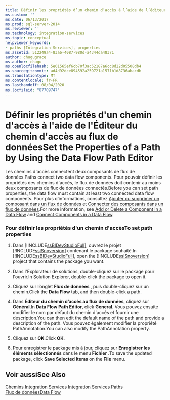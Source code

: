 ```yaml
---
title: Définir les propriétés d’un chemin d’accès à l’aide de l’éditeur du chemin d’accès du Workflow | Microsoft Docs
ms.custom: ''
ms.date: 06/13/2017
ms.prod: sql-server-2014
ms.reviewer: ''
ms.technology: integration-services
ms.topic: conceptual
helpviewer_keywords:
- paths [Integration Services], properties
ms.assetid: 512249a4-83a6-4087-980d-a4344da48371
author: chugugrace
ms.author: chugu
ms.openlocfilehash: 5e01565ef6cb70f3ac52187a6cc8d22d05508db4
ms.sourcegitcommit: ad4d92dce894592a259721a1571b1d8736abacdb
ms.translationtype: MT
ms.contentlocale: fr-FR
ms.lasthandoff: 08/04/2020
ms.locfileid: "87709747"
---
```

# <a name="set-the-properties-of-a-path-by-using-the-data-flow-path-editor"></a><span data-ttu-id="77f80-102">Définir les propriétés d'un chemin d'accès à l'aide de l'Éditeur du chemin d'accès au flux de données</span><span class="sxs-lookup"><span data-stu-id="77f80-102">Set the Properties of a Path by Using the Data Flow Path Editor</span></span>
  <span data-ttu-id="77f80-103">Les chemins d'accès connectent deux composants de flux de données.</span><span class="sxs-lookup"><span data-stu-id="77f80-103">Paths connect two data flow components.</span></span> <span data-ttu-id="77f80-104">Pour pouvoir définir les propriétés des chemins d'accès, le flux de données doit contenir au moins deux composants de flux de données connectés.</span><span class="sxs-lookup"><span data-stu-id="77f80-104">Before you can set path properties, the data flow must contain at least two connected data flow components.</span></span> <span data-ttu-id="77f80-105">Pour plus d’informations, consultez [Ajouter ou supprimer un composant dans un flux de données](data-flow/add-or-delete-a-component-in-a-data-flow.md) et [Connecter des composants dans un flux de données](data-flow/connect-components-in-a-data-flow.md).</span><span class="sxs-lookup"><span data-stu-id="77f80-105">For more information, see [Add or Delete a Component in a Data Flow](data-flow/add-or-delete-a-component-in-a-data-flow.md) and [Connect Components in a Data Flow](data-flow/connect-components-in-a-data-flow.md).</span></span>  
  
### <a name="to-set-path-properties"></a><span data-ttu-id="77f80-106">Pour définir les propriétés d'un chemin d'accès</span><span class="sxs-lookup"><span data-stu-id="77f80-106">To set path properties</span></span>  
  
1.  <span data-ttu-id="77f80-107">Dans [!INCLUDE[ssBIDevStudioFull](../includes/ssbidevstudiofull-md.md)], ouvrez le projet [!INCLUDE[ssISnoversion](../includes/ssisnoversion-md.md)] contenant le package souhaité.</span><span class="sxs-lookup"><span data-stu-id="77f80-107">In [!INCLUDE[ssBIDevStudioFull](../includes/ssbidevstudiofull-md.md)], open the [!INCLUDE[ssISnoversion](../includes/ssisnoversion-md.md)] project that contains the package you want.</span></span>  
  
2.  <span data-ttu-id="77f80-108">Dans l'Explorateur de solutions, double-cliquez sur le package pour l'ouvrir.</span><span class="sxs-lookup"><span data-stu-id="77f80-108">In Solution Explorer, double-click the package to open it.</span></span>  
  
3.  <span data-ttu-id="77f80-109">Cliquez sur l’onglet **Flux de données** , puis double-cliquez sur un chemin.</span><span class="sxs-lookup"><span data-stu-id="77f80-109">Click the **Data Flow** tab, and then double-click a path.</span></span>  
  
4.  <span data-ttu-id="77f80-110">Dans **Éditeur du chemin d’accès au flux de données**, cliquez sur **Général**.</span><span class="sxs-lookup"><span data-stu-id="77f80-110">In **Data Flow Path Editor**, click **General**.</span></span> <span data-ttu-id="77f80-111">Vous pouvez ensuite modifier le nom par défaut du chemin d'accès et fournir une description.</span><span class="sxs-lookup"><span data-stu-id="77f80-111">You can then edit the default name of the path and provide a description of the path.</span></span> <span data-ttu-id="77f80-112">Vous pouvez également modifier la propriété PathAnnotation.</span><span class="sxs-lookup"><span data-stu-id="77f80-112">You can also modify the PathAnnotation property.</span></span>  
  
5.  <span data-ttu-id="77f80-113">Cliquez sur **OK**.</span><span class="sxs-lookup"><span data-stu-id="77f80-113">Click **OK**.</span></span>  
  
6.  <span data-ttu-id="77f80-114">Pour enregistrer le package mis à jour, cliquez sur **Enregistrer les éléments sélectionnés** dans le menu **Fichier** .</span><span class="sxs-lookup"><span data-stu-id="77f80-114">To save the updated package, click **Save Selected Items** on the **File** menu.</span></span>  
  
## <a name="see-also"></a><span data-ttu-id="77f80-115">Voir aussi</span><span class="sxs-lookup"><span data-stu-id="77f80-115">See Also</span></span>  
 <span data-ttu-id="77f80-116">[Chemins Integration Services](data-flow/integration-services-paths.md) </span><span class="sxs-lookup"><span data-stu-id="77f80-116">[Integration Services Paths](data-flow/integration-services-paths.md) </span></span>  
 [<span data-ttu-id="77f80-117">Flux de données</span><span class="sxs-lookup"><span data-stu-id="77f80-117">Data Flow</span></span>](data-flow/data-flow.md)  
  
  
